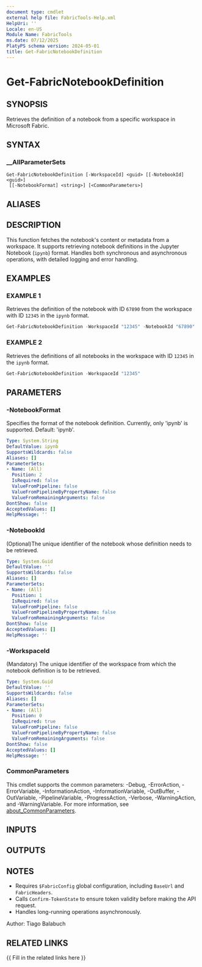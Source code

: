 ```yaml
---
document type: cmdlet
external help file: FabricTools-Help.xml
HelpUri: ''
Locale: en-US
Module Name: FabricTools
ms.date: 07/12/2025
PlatyPS schema version: 2024-05-01
title: Get-FabricNotebookDefinition
---
```


# Get-FabricNotebookDefinition

## SYNOPSIS

Retrieves the definition of a notebook from a specific workspace in Microsoft Fabric.

## SYNTAX

### __AllParameterSets

```
Get-FabricNotebookDefinition [-WorkspaceId] <guid> [[-NotebookId] <guid>]
 [[-NotebookFormat] <string>] [<CommonParameters>]
```

## ALIASES

## DESCRIPTION

This function fetches the notebook's content or metadata from a workspace.
It supports retrieving notebook definitions in the Jupyter Notebook (`ipynb`) format.
Handles both synchronous and asynchronous operations, with detailed logging and error handling.

## EXAMPLES

### EXAMPLE 1

Retrieves the definition of the notebook with ID `67890` from the workspace with ID `12345` in the `ipynb` format.

```powershell
Get-FabricNotebookDefinition -WorkspaceId "12345" -NotebookId "67890"
```

### EXAMPLE 2

Retrieves the definitions of all notebooks in the workspace with ID `12345` in the `ipynb` format.

```powershell
Get-FabricNotebookDefinition -WorkspaceId "12345"
```

## PARAMETERS

### -NotebookFormat

Specifies the format of the notebook definition.
Currently, only 'ipynb' is supported.
Default: 'ipynb'.

```yaml
Type: System.String
DefaultValue: ipynb
SupportsWildcards: false
Aliases: []
ParameterSets:
- Name: (All)
  Position: 2
  IsRequired: false
  ValueFromPipeline: false
  ValueFromPipelineByPropertyName: false
  ValueFromRemainingArguments: false
DontShow: false
AcceptedValues: []
HelpMessage: ''
```

### -NotebookId

(Optional)The unique identifier of the notebook whose definition needs to be retrieved.

```yaml
Type: System.Guid
DefaultValue: ''
SupportsWildcards: false
Aliases: []
ParameterSets:
- Name: (All)
  Position: 1
  IsRequired: false
  ValueFromPipeline: false
  ValueFromPipelineByPropertyName: false
  ValueFromRemainingArguments: false
DontShow: false
AcceptedValues: []
HelpMessage: ''
```

### -WorkspaceId

(Mandatory) The unique identifier of the workspace from which the notebook definition is to be retrieved.

```yaml
Type: System.Guid
DefaultValue: ''
SupportsWildcards: false
Aliases: []
ParameterSets:
- Name: (All)
  Position: 0
  IsRequired: true
  ValueFromPipeline: false
  ValueFromPipelineByPropertyName: false
  ValueFromRemainingArguments: false
DontShow: false
AcceptedValues: []
HelpMessage: ''
```

### CommonParameters

This cmdlet supports the common parameters: -Debug, -ErrorAction, -ErrorVariable,
-InformationAction, -InformationVariable, -OutBuffer, -OutVariable, -PipelineVariable,
-ProgressAction, -Verbose, -WarningAction, and -WarningVariable. For more information, see
[about_CommonParameters](https://go.microsoft.com/fwlink/?LinkID=113216).

## INPUTS

## OUTPUTS

## NOTES

- Requires `$FabricConfig` global configuration, including `BaseUrl` and `FabricHeaders`.
- Calls `Confirm-TokenState` to ensure token validity before making the API request.
- Handles long-running operations asynchronously.

Author: Tiago Balabuch

## RELATED LINKS

{{ Fill in the related links here }}

